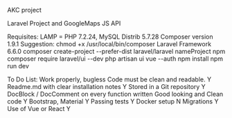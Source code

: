 AKC project

Laravel Project and GoogleMaps JS API

Requisites:
  LAMP = PHP 7.2.24, MySQL Distrib 5.7.28
  Composer version 1.9.1
    Suggestion: chmod +x /usr/local/bin/composer
  Laravel Framework 6.6.0
    composer create-project --prefer-dist laravel/laravel nameProject
  npm
    composer require laravel/ui --dev
    php artisan ui vue --auth
    npm install
    npm run dev


To Do List:
Work properly, bugless Code must be clean and readable. Y
Readme.md with clear installation notes Y
Stored in a Git repository  Y
DocBlock / DocComment on every function written
Good looking and Clean code Y
Bootstrap, Material    Y
Passing tests          Y
Docker setup           N
Migrations             Y
Use of Vue or React    Y
